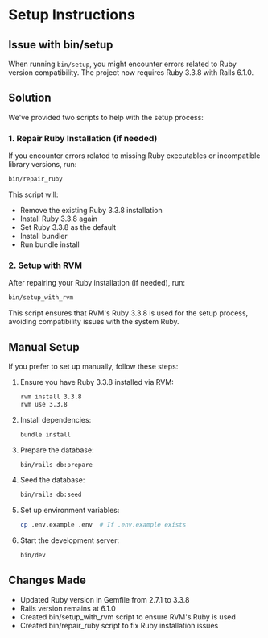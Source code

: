 # Setup Instructions

## Issue with bin/setup

When running `bin/setup`, you might encounter errors related to Ruby version compatibility. The project now requires Ruby 3.3.8 with Rails 6.1.0.

## Solution

We've provided two scripts to help with the setup process:

### 1. Repair Ruby Installation (if needed)

If you encounter errors related to missing Ruby executables or incompatible library versions, run:

```bash
bin/repair_ruby
```

This script will:
- Remove the existing Ruby 3.3.8 installation
- Install Ruby 3.3.8 again
- Set Ruby 3.3.8 as the default
- Install bundler
- Run bundle install

### 2. Setup with RVM

After repairing your Ruby installation (if needed), run:

```bash
bin/setup_with_rvm
```

This script ensures that RVM's Ruby 3.3.8 is used for the setup process, avoiding compatibility issues with the system Ruby.

## Manual Setup

If you prefer to set up manually, follow these steps:

1. Ensure you have Ruby 3.3.8 installed via RVM:
   ```bash
   rvm install 3.3.8
   rvm use 3.3.8
   ```

2. Install dependencies:
   ```bash
   bundle install
   ```

3. Prepare the database:
   ```bash
   bin/rails db:prepare
   ```

4. Seed the database:
   ```bash
   bin/rails db:seed
   ```

5. Set up environment variables:
   ```bash
   cp .env.example .env  # If .env.example exists
   ```

6. Start the development server:
   ```bash
   bin/dev
   ```

## Changes Made

- Updated Ruby version in Gemfile from 2.7.1 to 3.3.8
- Rails version remains at 6.1.0
- Created bin/setup_with_rvm script to ensure RVM's Ruby is used
- Created bin/repair_ruby script to fix Ruby installation issues
